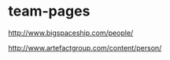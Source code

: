team-pages
==========

http://www.bigspaceship.com/people/

http://www.artefactgroup.com/content/person/
